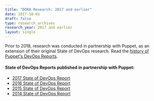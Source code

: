 ```yaml
---
title: "DORA Research: 2017 and earlier"
date: 2017-10-01
draft: false
type: research_archives
research_year: 2017 and earlier
layout: single
---
```


Prior to 2018, research was conducted in partnership with Puppet, as an extension of their original State of DevOps research. Read the [history of Puppet's DevOps Reports](https://www.puppet.com/resources/history-of-devops-reports).

#### State of DevOps Reports published in partnership with Puppet:
- [2017 State of DevOps Report](2017-state-of-devops-report.pdf)
- [2016 State of DevOps Report](2016-state-of-devops-report.pdf)
- [2015 State of DevOps Report](/research/2015)
- [2014 State of DevOps Report](2014-state-of-devops-report.pdf)